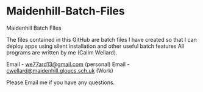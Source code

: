 # Maidenhill-Batch-Files
Maidenhill Batch FIles

The files contained in this GitHub are batch files I have created so that I can deploy apps using silent installation and other useful batch features
All programs are written by me (Callm Wellard).

Email - we77ard13@gmail.com (personal)
Email - cwellard@maidenhill.gloucs.sch.uk (Work)

Please Email me if you have any questions.
